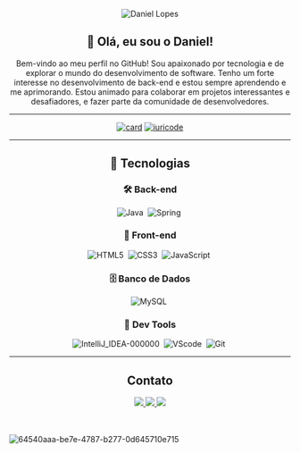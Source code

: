 <div align="center">

![Daniel Lopes](https://capsule-render.vercel.app/api?type=waving&height=200&color=gradient&text=Daniel%20Lopes&textBg=false)
  
</div>

<div align="center">

## 👋 Olá, eu sou o Daniel!

Bem-vindo ao meu perfil no GitHub! Sou apaixonado por tecnologia e de explorar o mundo do desenvolvimento de software. Tenho um forte interesse no desenvolvimento de back-end e estou sempre aprendendo e me aprimorando. Estou animado para colaborar em projetos interessantes e desafiadores, e fazer parte da comunidade de desenvolvedores.

</div>

---

<div align="center">
  
  [![card](https://github-readme-stats.vercel.app/api?username=danllopes&theme=default&show_icons=true)](https://github.com/danllopes)
  [![iuricode](https://github-readme-stats.vercel.app/api/top-langs/?username=danllopes&layout=compact)](https://github.com/danllopes)

</div>

---

<div align="center">

## 🚀 Tecnologias

### 🛠️ Back-end

![Java](https://github.com/danllopes/danllopes/assets/167463660/c7f1437a-70dd-4a9f-87fd-dfc5bd8e999d)&nbsp;
![Spring](https://github.com/danllopes/danllopes/assets/167463660/946134aa-bf1a-4524-9a2a-29ff0ae9e84c)&nbsp;

### 🎨 Front-end

![HTML5](https://github.com/danllopes/danllopes/assets/167463660/f4822cfc-07f0-4178-9bdc-439514d6be10)&nbsp;
![CSS3](https://github.com/danllopes/danllopes/assets/167463660/0ec66c46-9acc-418f-af50-76922c3e4712)&nbsp;
![JavaScript](https://github.com/danllopes/danllopes/assets/167463660/d94251a2-1f93-417c-abad-92c59b515a9c)&nbsp;

### 🗄️ Banco de Dados

![MySQL](https://img.shields.io/badge/mysql-4479A1.svg?style=for-the-badge&logo=mysql&logoColor=white)&nbsp;

### 🧰 Dev Tools

![IntelliJ_IDEA-000000](https://github.com/danllopes/danllopes/assets/167463660/f1f3befc-d75c-458f-bfd6-cbd65ed25806)&nbsp;
![VScode](https://img.shields.io/badge/vscode-4285F4?style=for-the-badge&logo=vscode&logoColor=white)&nbsp;
![Git](https://img.shields.io/badge/GIT-E44C30?style=for-the-badge&logo=git&logoColor=white)&nbsp;

</div>

---

<div align="center">

## Contato

<a href="mailto:danielanderson.lopes0@gmail.com">
  <img src="https://img.shields.io/badge/Gmail-D14836?style=for-the-badge&logo=gmail&logoColor=white">
</a>
<a href="https://www.linkedin.com/in/danielandersonlopes/" target="_blank">
  <img src="https://img.shields.io/badge/-LinkedIn-%230077B5?style=for-the-badge&logo=linkedin&logoColor=white" target="_blank">
</a> 
<a href="https://t.me/dllopes" target="_blank"> 
  <img src="https://img.shields.io/badge/Telegram-2CA5E0?style=for-the-badge&logo=telegram&logoColor=white" target="_blank">
</a>

</div>

<br>
<br>

![64540aaa-be7e-4787-b277-0d645710e715](https://github.com/danllopes/danllopes/assets/167463660/966ddebd-4592-4e93-a321-fb88a9c0a8a8)
